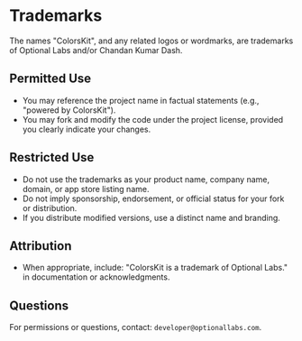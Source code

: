 # Trademarks

The names "ColorsKit", and any related logos or wordmarks, are trademarks of Optional Labs and/or Chandan Kumar Dash.

## Permitted Use
- You may reference the project name in factual statements (e.g., "powered by ColorsKit").
- You may fork and modify the code under the project license, provided you clearly indicate your changes.

## Restricted Use
- Do not use the trademarks as your product name, company name, domain, or app store listing name.
- Do not imply sponsorship, endorsement, or official status for your fork or distribution.
- If you distribute modified versions, use a distinct name and branding.

## Attribution
- When appropriate, include: "ColorsKit is a trademark of Optional Labs." in documentation or acknowledgments.

## Questions
For permissions or questions, contact: `developer@optionallabs.com`.